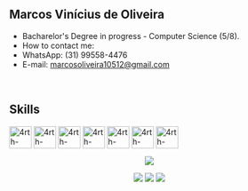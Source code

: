 ## Marcos Vinícius de Oliveira

- Bacharelor's Degree in progress - Computer Science (5/8).
- How to contact me:
- WhatsApp: (31) 99558-4476
- E-mail: marcosoliveira10512@gmail.com
  
<div style="display: inline_block"><br>
  <h2>Skills</h2>
    <img align="center" alt="4rth-CSS" height="40" width="40" src="https://cdn.jsdelivr.net/gh/devicons/devicon/icons/html5/html5-original.svg">
    <img align="center" alt="4rth-CSS" height="40" width="40" src="https://cdn.jsdelivr.net/gh/devicons/devicon/icons/css3/css3-original.svg">
    <img align="center" alt="4rth-CSS" height="40" width="40" src="https://cdn.jsdelivr.net/gh/devicons/devicon/icons/javascript/javascript-original.svg">
    <img align="center" alt="4rth-CSS" height="40" width="40" src="https://cdn.jsdelivr.net/gh/devicons/devicon@latest/icons/php/php-original.svg">
    <img align="center" alt="4rth-CSS" height="40" width="40" src="https://cdn.jsdelivr.net/gh/devicons/devicon@latest/icons/wordpress/wordpress-original.svg">
    <img align="center" alt="4rth-CSS" height="40" width="40" src="https://cdn.jsdelivr.net/gh/devicons/devicon@latest/icons/nodejs/nodejs-original.svg">
    <img align="center" alt="4rth-CSS" height="40" width="40" src="https://cdn.jsdelivr.net/gh/devicons/devicon@latest/icons/firebase/firebase-original.svg">
</div>

<div align="center">

![](https://github-readme-stats.vercel.app/api?username=M4rcosVO&theme=midnight-purple&hide_border=true&include_all_commits=false&count_private=false)<br/>
       
   <div>
  <a href = "https://github.com/M4rcosVO"><img src="https://img.shields.io/badge/GitHub-100000?style=for-the-badge&logo=github&logoColor=white" target="_blank"></a>
  <a href="https://www.linkedin.com/in/marcos-vinícius-oliveira-a67402234/" target="_blank"><img src="https://img.shields.io/badge/-LinkedIn-%230077B5?style=for-the-badge&logo=linkedin&logoColor=white" target="_blank"></a>
  <a href = "mailto:marcosoliveira10512@gmail.com"><img src="https://img.shields.io/badge/-Gmail-%23333?style=for-the-badge&logo=gmail&logoColor=white" target="_blank"></a>
    </div>
